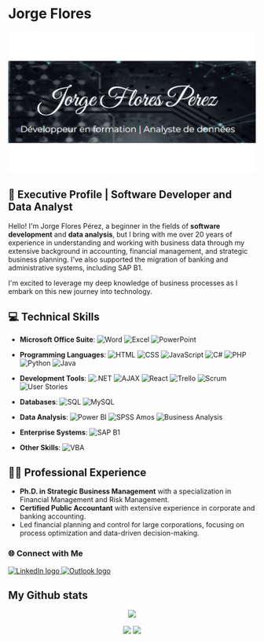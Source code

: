 # Jorge Flores 
  ![Descripción de la Imagen](https://github.com/Jorgejfp/Jorgejfp/blob/main/jjfp_logo.png?raw=true) 
  
## 🌟 Executive Profile | Software Developer and Data Analyst
  
Hello! I'm Jorge Flores Pérez, a beginner in the fields of **software development** and **data analysis**, but I bring with me over 20 years of experience in understanding and working with business data through my extensive background in accounting, financial management, and strategic business planning. I've also supported the migration of banking and administrative systems, including SAP B1. 

I'm excited to leverage my deep knowledge of business processes as I embark on this new journey into technology.

## 💻 Technical Skills

- **Microsoft Office Suite**: ![Word](https://img.shields.io/badge/-Word-2B579A?style=flat&logo=Microsoft-Word&logoColor=white) ![Excel](https://img.shields.io/badge/-Excel-217346?style=flat&logo=Microsoft-Excel&logoColor=white) ![PowerPoint](https://img.shields.io/badge/-PowerPoint-B7472A?style=flat&logo=Microsoft-PowerPoint&logoColor=white)

- **Programming Languages**:
  ![HTML](https://img.shields.io/badge/-HTML5-E34F26?style=flat&logo=HTML5&logoColor=white) 
  ![CSS](https://img.shields.io/badge/-CSS3-1572B6?style=flat&logo=CSS3&logoColor=white) 
  ![JavaScript](https://img.shields.io/badge/-JavaScript-F7DF1E?style=flat&logo=JavaScript&logoColor=black)
  ![C#](https://img.shields.io/badge/-C%23-239120?style=flat&logo=C-Sharp&logoColor=white) 
  ![PHP](https://img.shields.io/badge/-PHP-777BB4?style=flat&logo=PHP&logoColor=white) 
  ![Python](https://img.shields.io/badge/-Python-3776AB?style=flat&logo=Python&logoColor=white) 
  ![Java](https://img.shields.io/badge/-Java-007396?style=flat&logo=Java&logoColor=white)

- **Development Tools**:
  ![.NET](https://img.shields.io/badge/-.NET-512BD4?style=flat&logo=.NET&logoColor=white) 
  ![AJAX](https://img.shields.io/badge/-AJAX-007AFF?style=flat&logo=AJAX&logoColor=white)
  ![React](https://img.shields.io/badge/-React-61DAFB?style=flat&logo=React&logoColor=black)
  ![Trello](https://img.shields.io/badge/-Trello-0079BF?style=flat&logo=Trello&logoColor=white)
  ![Scrum](https://img.shields.io/badge/-Scrum-6DB33F?style=flat&logo=Scrum&logoColor=white) 
  ![User Stories](https://img.shields.io/badge/-User%20Stories-5E5CFF?style=flat&logo=Jira&logoColor=white)

- **Databases**:
  ![SQL](https://img.shields.io/badge/-SQL-4479A1?style=flat&logo=MySQL&logoColor=white)
  ![MySQL](https://img.shields.io/badge/-MySQL-4479A1?style=flat&logo=MySQL&logoColor=white)

- **Data Analysis**: 
  ![Power BI](https://img.shields.io/badge/-Power%20BI-F2C811?style=flat&logo=Power-BI&logoColor=black) 
  ![SPSS Amos](https://img.shields.io/badge/-SPSS%20Amos-3C5A99?style=flat&logo=IBM&logoColor=white)
  ![Business Analysis](https://img.shields.io/badge/-Business%20Analysis-FFA500?style=flat&logo=Google-Analytics&logoColor=white)

- **Enterprise Systems**:
  ![SAP B1](https://img.shields.io/badge/-SAP%20B1-0FAAFF?style=flat&logo=SAP&logoColor=white)

- **Other Skills**:
  ![VBA](https://img.shields.io/badge/-VBA-217346?style=flat&logo=Microsoft-Excel&logoColor=white)

## 🧑‍💼 Professional Experience

- **Ph.D. in Strategic Business Management** with a specialization in Financial Management and Risk Management.
- **Certified Public Accountant** with extensive experience in corporate and banking accounting.
- Led financial planning and control for large corporations, focusing on process optimization and data-driven decision-making.

### 🌐 Connect with Me

<div align="left">
  <a href="https://www.linkedin.com/in/jjfp" target="_blank">
    <img src="https://img.shields.io/static/v1?message=LinkedIn&logo=linkedin&label=&color=0077B5&logoColor=white&labelColor=&style=for-the-badge" height="25" alt="LinkedIn logo"/>
  </a>
  <a href="mailto:jorgejfp@hotmail.com" target="_blank">
    <img src="https://img.shields.io/static/v1?message=Outlook&logo=microsoft-outlook&label=&color=0078D4&logoColor=white&labelColor=&style=for-the-badge" height="25" alt="Outlook logo"/>
  </a>
</div>

## My Github stats
<center>

![](https://github-profile-summary-cards.vercel.app/api/cards/profile-details?username=jorgejfp)

![](https://github-profile-summary-cards.vercel.app/api/cards/stats?username=jorgejfp)
![](https://github-profile-summary-cards.vercel.app/api/cards/repos-per-language?username=jorgejfp)

</center>
